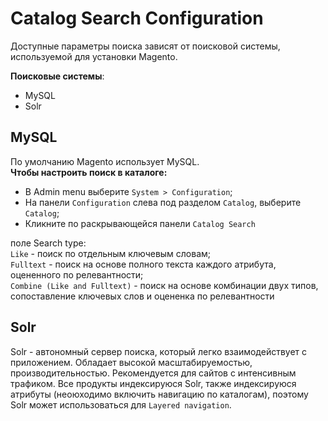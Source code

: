 # Catalog Search Configuration
Доступные параметры поиска зависят от поисковой системы, используемой для установки Magento. 

__Поисковые системы__:
* MySQL
* Solr


## MySQL
По умолчанию Magento использует MySQL.  
__Чтобы настроить поиск в каталоге:__
* В Admin menu выберите `System > Configuration`;
* На панели `Configuration` слева под разделом `Catalog`, выберите `Catalog`;
* Кликните по раскрывающейся панели `Catalog Search`

поле Search type:  
`Like` - поиск по отдельным ключевым словам;  
`Fulltext` - поиск на основе полного текста каждого атрибута, оцененного по релевантности;  
`Combine (Like and Fulltext)` - поиск на основе комбинации двух типов, сопоставление ключевых слов и оцененка по релевантности

## Solr
Solr - автономный сервер поиска, который легко взаимодействует с приложением. Обладает высокой масштабируемостью, производительностью. 
Рекомендуется для сайтов с интенсивным трафиком. Все продукты индексируюся Solr, также индексируюся атрибуты (неоюходимо включить навигацию по каталогам), 
поэтому Solr может использоваться для `Layered navigation`.
